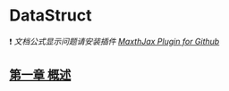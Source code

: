 # DataStruct

❗ _文档公式显示问题请安装插件 [MaxthJax Plugin for Github](https://chrome.google.com/webstore/detail/mathjax-plugin-for-github/ioemnmodlmafdkllaclgeombjnmnbima)_

## [第一章 概述](Chapter1-Overview/README.md)
